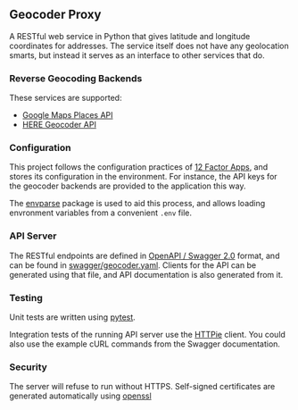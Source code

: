 ## Geocoder Proxy

A RESTful web service in Python that gives latitude and longitude coordinates for addresses. The service itself does not have any geolocation smarts, but instead it serves as an interface to other services that do.

### Reverse Geocoding Backends

These services are supported:

- [Google Maps Places API](https://developers.google.com/maps/documentation/geocoding/start)
- [HERE Geocoder API](https://developer.here.com/documentation/geocoder/topics/quick-start.html)

### Configuration

This project follows the configuration practices of [12 Factor Apps](https://12factor.net/), and stores its configuration in the environment. For instance, the API keys for the geocoder backends are provided to the application this way.

The [envparse](https://github.com/rconradharris/envparse) package is used to aid this process, and allows loading envronment variables from a convenient `.env` file.

### API Server

The RESTful endpoints are defined in [OpenAPI / Swagger 2.0](https://swagger.io/solutions/getting-started-with-oas/) format, and can be found in [swagger/geocoder.yaml](./swagger/geocoder.yaml). Clients for the API can be generated using that file, and API documentation is also generated from it.

### Testing

Unit tests are written using [pytest](https://docs.pytest.org/en/latest/).

Integration tests of the running API server use the [HTTPie](https://httpie.org/) client. You could also use the example cURL commands from the Swagger documentation.

### Security

The server will refuse to run without HTTPS. Self-signed certificates are generated automatically using [openssl](https://letsencrypt.org/docs/certificates-for-localhost/)

